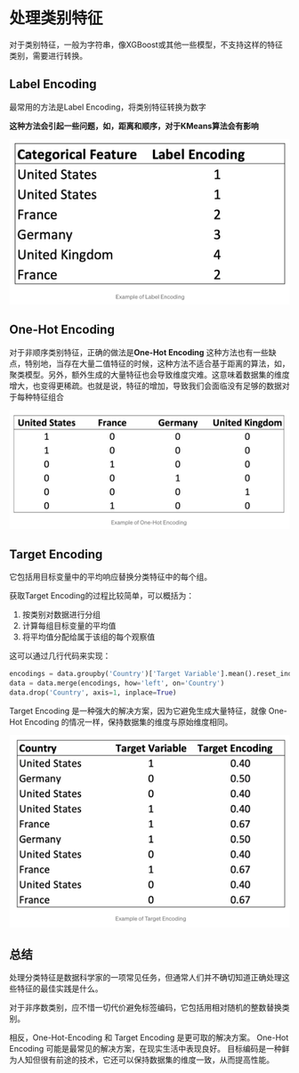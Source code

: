 # 处理类别特征

对于类别特征，一般为字符串，像XGBoost或其他一些模型，不支持这样的特征类别，需要进行转换。

## Label Encoding

最常用的方法是Label Encoding，将类别特征转换为数字

**这种方法会引起一些问题，如，距离和顺序，对于KMeans算法会有影响**

![labelEncoding](pics/labelEncoding.png)

## One-Hot Encoding

对于非顺序类别特征，正确的做法是**One-Hot Encoding**
这种方法也有一些缺点，特别地，当存在大量二值特征的时候，这种方法不适合基于距离的算法，如，聚类模型。另外，额外生成的大量特征也会导致维度灾难。这意味着数据集的维度增大，也变得更稀疏。也就是说，特征的增加，导致我们会面临没有足够的数据对于每种特征组合

![ontHotEncoding](pics/oneHotEncoding.png)

## Target Encoding

它包括用目标变量中的平均响应替换分类特征中的每个组。

获取Target Encoding的过程比较简单，可以概括为：

1. 按类别对数据进行分组
2. 计算每组目标变量的平均值
3. 将平均值分配给属于该组的每个观察值
   
这可以通过几行代码来实现：

```python
encodings = data.groupby('Country')['Target Variable'].mean().reset_index()
data = data.merge(encodings, how='left', on='Country')
data.drop('Country', axis=1, inplace=True)
```

Target Encoding 是一种强大的解决方案，因为它避免生成大量特征，就像 One-Hot Encoding 的情况一样，保持数据集的维度与原始维度相同。

![targetEncoding](pics/targetEncoding.png)

## 总结

处理分类特征是数据科学家的一项常见任务，但通常人们并不确切知道正确处理这些特征的最佳实践是什么。

对于非序数类别，应不惜一切代价避免标签编码，它包括用相对随机的整数替换类别。

相反，One-Hot-Encoding 和 Target Encoding 是更可取的解决方案。 One-Hot Encoding 可能是最常见的解决方案，在现实生活中表现良好。 目标编码是一种鲜为人知但很有前途的技术，它还可以保持数据集的维度一致，从而提高性能。